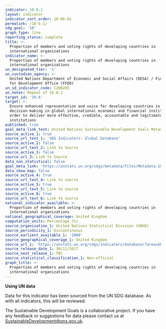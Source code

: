```yaml
---
indicator: 10.6.1
layout: indicator
indicator_sort_order: 10-06-01
permalink: /10-6-1/
sdg_goal: '10'
graph_type: line
reporting_status: complete
title: >-
  Proportion of members and voting rights of developing countries in
  international organizations
indicator_name: >-
  Proportion of members and voting rights of developing countries in
  international organizations
un_designated_tier: '1'
un_custodian_agency: >-
  United Nations Department of Economic and Social Affairs (DESA) / Financing
  for Development Office (FFDO)
un_sd_indicator_code: C200205
un_notes: Repeat of 16.8.1
target_id: '10.6'
target: >-
  Ensure enhanced representation and voice for developing countries in
  decision-making in global international economic and financial institutions in
  order to deliver more effective, credible, accountable and legitimate
  institutions
published: true
goal_meta_link_text: United Nations Sustainable Development Goals Metadata (PDF 201 KB)
source_active_1: true
source_url_text_1: 'SDG Indicators: Global Database'
source_active_2: false
source_url_text_2: Link to Source
source_active_3: false
source_url_3: Link to Source
data_non_statistical: false
goal_meta_link: 'https://unstats.un.org/sdgs/metadata/files/Metadata-10-06-01.pdf'
data_show_map: false
source_active_4: true
source_url_text_4: Link to source
source_active_5: true
source_url_text_5: Link to source
source_active_6: true
source_url_text_6: Link to source
national_indicator_available: >-
  Proportion of members and voting rights of developing countries in
  international organizations
national_geographical_coverage: United Kingdom
computation_units: Percentage (%)
source_organisation_1: United Nations Statistical Division (UNSD)
source_periodicity_1: Discontinuous
source_earliest_available_1: '2000'
source_geographical_coverage_1: United Kingdom
source_url_1: 'https://unstats.un.org/sdgs/indicators/database/?area=GBR'
source_release_date_1: 30/11/2017
source_next_release_1: TBC
source_statistical_classification_1: Non-official
graph_title: >-
  Proportion of members and voting rights of developing countries in
  international organizations
---
```

**Using UN data**

Data for this indicator has been sourced from the UN SDG database. As with all indicators, this will be reviewed.

The Sustainable Development Goals is a collaborative project. If you have any feedback or suggestions for data please contact us at SustainableDevelopment@ons.gov.uk.